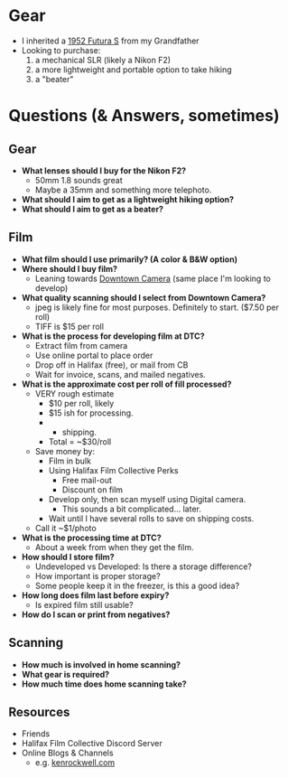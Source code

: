 # Gear
- I inherited a [1952 Futura S](https://mikeeckman.com/2020/02/futura-s-1952/) from my Grandfather
- Looking to purchase:
	1. a mechanical SLR (likely a Nikon F2)
	2. a more lightweight and portable option to take hiking
	3. a "beater"

# Questions (& Answers, sometimes)
## Gear
- **What lenses should I buy for the Nikon F2?**
	- 50mm 1.8 sounds great
	- Maybe a 35mm and something more telephoto.
- **What should I aim to get as a lightweight hiking option?**
- **What should I aim to get as a beater?**

## Film
- **What film should I use primarily? (A color & B&W option)**
- **Where should I buy film?**
	- Leaning towards [Downtown Camera](https://downtowncamera.com/) (same place I'm looking to develop)
- **What quality scanning should I select from Downtown Camera?**
	- jpeg is likely fine for most purposes. Definitely to start. ($7.50 per roll)
	- TIFF is $15 per roll 
- **What is the process for developing film at DTC?**
	- Extract film from camera
	- Use online portal to place order
	- Drop off in Halifax (free), or mail from CB
	- Wait for invoice, scans, and mailed negatives.
- **What is the approximate cost per roll of fill processed?**
	- VERY rough estimate
		- $10 per roll, likely
		- $15 ish for processing.
		- + shipping. 
		- Total = ~$30/roll  
	- Save money by:
		- Film in bulk
		- Using Halifax Film Collective Perks
			- Free mail-out
			- Discount on film
		- Develop only, then scan myself using Digital camera.
			- This sounds a bit complicated... later.
		- Wait until I have several rolls to save on shipping costs.
	- Call it ~$1/photo
- **What is the processing time at DTC?**
	- About a week from when they get the film.
- **How should I store film?**
	- Undeveloped vs Developed: Is there a storage difference?
	- How important is proper storage?
	- Some people keep it in the freezer, is this a good idea?
- **How long does film last before expiry?**
	- Is expired film still usable?
- **How do I scan or print from negatives?**

## Scanning
- **How much is involved in home scanning?**
- **What gear is required?**
- **How much time does home scanning take?**

## Resources
- Friends
- Halifax Film Collective Discord Server
- Online Blogs & Channels
	- e.g. [kenrockwell.com](http://kenrockwell.com)